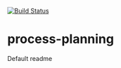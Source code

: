 [![Build Status](https://travis-ci.com/kinnder/process-engineering.svg?branch=master)](https://travis-ci.com/kinnder/process-engineering)

# process-planning

Default readme

